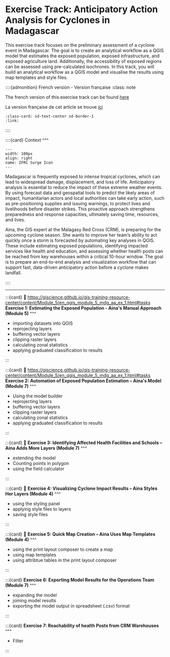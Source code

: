 # Exercise Track: Anticipatory Action Analysis for Cyclones in Madagascar


This exercise track focuses on the preliminary assessment of a cyclone event in Madagascar. The goal is to create 
an analytical workflow as a QGIS model that estimates the exposed population, exposed infrastructure, and exposed 
agriculture land. Additionally, the accessibility of exposed regions can be assessed using pre-calculated 
isochrones. 
In this track, you will build an analytical workflow as a QGIS model and visualise the results using map templates 
and style files. 

::::{admonition} French version - Version française
:class: note

The french version of this exercise track can be found [here]()

La version française de cet article se trouve [ici]()

```{card}
:class-card: sd-text-center sd-border-1
:link: 

```

::::

::::{card} 
Context
^^^

```{figure} /fig/IFRC-icons-colour_SURGE.png
---
width: 100px
align: right
name: IFRC Surge Icon
---
```

Madagascar is frequently exposed to intense tropical cyclones, which can lead to widespread damage, displacement, and loss of life. Anticipatory analysis is essential to reduce the impact of these extreme weather events. By using forecast data and geospatial tools to predict the likely areas of impact, humanitarian actors and local authorities can take early action, such as pre-positioning supplies and issuing warnings, to protect lives and livelihoods before disaster strikes. This proactive approach strengthens preparedness and response capacities, ultimately saving time, resources, and lives.

Aina, the GIS expert at the Malagasy Red Cross (CRM), is preparing for the upcoming cyclone season. She wants to improve her team’s ability to act quickly once a storm is forecasted by automating key analyses in QGIS. These include estimating exposed populations, identifying impacted services like health and education, and assessing whether health posts can be reached from key warehouses within a critical 10-hour window.
The goal is to prepare an end-to-end analysis and visualization workflow that can support fast, data-driven anticipatory action before a cyclone makes landfall.

::::

---


:::{card}
:link: https://giscience.github.io/gis-training-resource-center/content/Module_5/en_qgis_module_5_mdg_aa_ex_1.html#tasks
__Exercise 1: Estimating the Exposed Population - Aina's Manual Approach (Module 5)__
^^^


- importing datasets into QGIS
- reprojecting layers
- buffering vector layers
- clipping raster layers
- calculating zonal statistics
- applying graduated classification to results


:::

:::{card}
:link: https://giscience.github.io/gis-training-resource-center/content/Module_5/en_qgis_module_5_mdg_aa_ex_1.html#tasks
__Exercise 2: Automation of Exposed Population Estimation – Aina's Model (Module 7)__
^^^

- Using the model builder
- reprojecting layers
- buffering vector layers
- clipping raster layers
- calculating zonal statistics
- applying graduated classification to results

:::

:::{card}
:link: 
__Exercise 3: Identifying Affected Health Facilities and Schools – Aina Adds More Layers (Module 7)__
^^^

- extending the model 
- Counting points in polygon
- using the field calculator

:::

:::{card}
:link: 
__Exercise 4: Visualizing Cyclone Impact Results – Aina Styles Her Layers (Module 4)__
^^^

- using the styling panel
- applying style files to layers
- saving style files

:::

:::{card}
:link: 
__Exercise 5: Quick Map Creation – Aina Uses Map Templates (Module 4)__
^^^

- using the print layout composer to create a map
- using map templates
- using attribtue tables in the print layout composer

:::

:::{card}
__Exercise 6: Exporting Model Results for the Operations Team (Module 7)__
^^^

- expanding the model
- joining model results
- exporting the model output in spreadsheet (.csv) format

:::

:::{card}
__Exercise 7: Reachability of health Posts from CRM Warehouses__
^^^

- Filter 

:::

